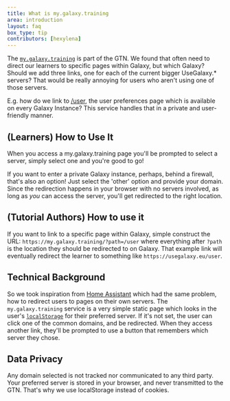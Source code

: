 ```yaml
---
title: What is my.galaxy.training
area: introduction
layout: faq
box_type: tip
contributors: [hexylena]
---
```


The [`my.galaxy.training`](https://my.galaxy.training) is part of the GTN. We found that often need to direct our learners to specific pages within Galaxy, but which Galaxy? Should we add three links, one for each of the current bigger UseGalaxy.* servers? That would be really annoying for users who aren't using one of those servers.

E.g. how do we link to [/user](https://my.galaxy.training/?path=/user), the user preferences page which is available on every Galaxy Instance? This service handles that in a private and user-friendly manner.

## (Learners) How to Use It

When you access a my.galaxy.training page you'll be prompted to select a server, simply select one and you're good to go! 

If you want to enter a private Galaxy instance, perhaps, behind a firewall, that's also an option! Just select the 'other' option and provide your domain. Since the redirection happens in your browser with no servers involved, as long as *you* can access the server, you'll get redirected to the right location.

## (Tutorial Authors) How to use it

If you want to link to a specific page within Galaxy, simple construct the URL: `https://my.galaxy.training/?path=/user` where everything after `?path` is the location they should be redirected to on Galaxy. That example link will eventually redirect the learner to something like `https://usegalaxy.eu/user`.

## Technical Background

So we took inspiration from [Home Assistant](https://my.home-assistant.io/) which had the same problem, how to redirect users to pages on their own servers. The `my.galaxy.training` service is a very simple static page which looks in the user's [`localStorage`](https://developer.mozilla.org/en-US/docs/Web/API/Window/localStorage) for their preferred server.
If it's not set, the user can click one of the common domains, and be redirected. When they access another link, they'll be prompted to use a button that remembers which server they chose.

## Data Privacy

Any domain selected is not tracked nor communicated to any third party. Your preferred server is stored in your browser, and never transmitted to the GTN. That's why we use localStorage instead of cookies.
